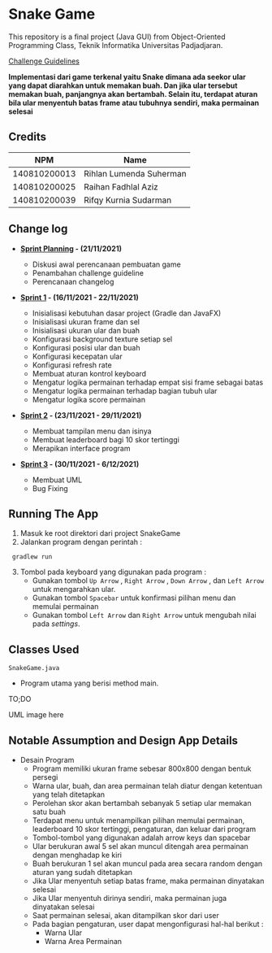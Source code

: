 # Snake Game

This repository is a final project (Java GUI) from Object-Oriented Programming Class, Teknik Informatika Universitas Padjadjaran. 

[Challenge Guidelines](challenge-guideline.md)

**Implementasi dari game terkenal yaitu Snake dimana ada seekor ular yang dapat diarahkan untuk memakan buah. Dan jika ular tersebut memakan buah, panjangnya akan bertambah. Selain itu, terdapat aturan bila ular menyentuh batas frame atau tubuhnya sendiri, maka permainan selesai**

## Credits
| NPM           | Name                       |
| ------------- |----------------------------|
| 140810200013  | Rihlan Lumenda Suherman    |
| 140810200025  | Raihan Fadhlal Aziz        |
| 140810200039  | Rifqy Kurnia Sudarman      |

## Change log
- **[Sprint Planning](changelog/sprint-planning.md) - (21/11/2021)** 
   - Diskusi awal perencanaan pembuatan game
   - Penambahan challenge guideline
   - Perencanaan changelog

- **[Sprint 1](changelog/sprint-1.md) - (16/11/2021 - 22/11/2021)** 
   - Inisialisasi kebutuhan dasar project (Gradle dan JavaFX)
   - Inisialisasi ukuran frame dan sel
   - Inisialisasi ukuran ular dan buah
   - Konfigurasi background texture setiap sel
   - Konfigurasi posisi ular dan buah
   - Konfigurasi kecepatan ular
   - Konfigurasi refresh rate
   - Membuat aturan kontrol keyboard
   - Mengatur logika permainan terhadap empat sisi frame sebagai batas
   - Mengatur logika permainan terhadap bagian tubuh ular
   - Mengatur logika score permainan

- **[Sprint 2](changelog/sprint-2.md) - (23/11/2021 - 29/11/2021)** 
   - Membuat tampilan menu dan isinya
   - Membuat leaderboard bagi 10 skor tertinggi
   - Merapikan interface program
   
- **[Sprint 3](changelog/sprint-3.md) - (30/11/2021 - 6/12/2021)** 
   - Membuat UML
   - Bug Fixing

## Running The App

1. Masuk ke root direktori dari project SnakeGame
2. Jalankan program dengan perintah :
``` 
 gradlew run
 ``` 
3. Tombol pada keyboard yang digunakan pada program :
   - Gunakan tombol `Up Arrow` , `Right Arrow` , `Down Arrow` , dan `Left Arrow` untuk mengarahkan ular.
   - Gunakan tombol `Spacebar` untuk konfirmasi pilihan menu dan memulai permainan
   - Gunakan tombol `Left Arrow` dan `Right Arrow` untuk mengubah nilai pada *settings*.

## Classes Used
`SnakeGame.java`
   - Program utama yang berisi method main.

TO;DO

UML image here

## Notable Assumption and Design App Details

- Desain Program
   - Program memiliki ukuran frame sebesar 800x800 dengan bentuk persegi
   - Warna ular, buah, dan area permainan telah diatur dengan ketentuan yang telah ditetapkan
   - Perolehan skor akan bertambah sebanyak 5 setiap ular memakan satu buah
   - Terdapat menu untuk menampilkan pilihan memulai permainan, leaderboard 10 skor tertinggi, pengaturan, dan keluar dari program 
   - Tombol-tombol yang digunakan adalah arrow keys dan spacebar
   - Ular berukuran awal 5 sel akan muncul ditengah area permainan dengan menghadap ke kiri 
   - Buah berukuran 1 sel akan muncul pada area secara random dengan aturan yang sudah ditetapkan
   - Jika Ular menyentuh setiap batas frame, maka permainan dinyatakan selesai
   - Jika Ular menyentuh dirinya sendiri, maka permainan juga dinyatakan selesai
   - Saat permainan selesai, akan ditampilkan skor dari user
   - Pada bagian pengaturan, user dapat mengonfigurasi hal-hal berikut :
      - Warna Ular
      - Warna Area Permainan
